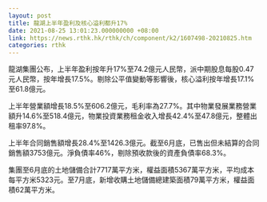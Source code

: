 ```yaml
---
layout: post
title: 龍湖上半年盈利及核心溢利都升17%
date: 2021-08-25 13:01:23.000000000 +08:00
link: https://news.rthk.hk/rthk/ch/component/k2/1607498-20210825.htm
categories: rthk
---
```


龍湖集團公布，上半年盈利按年升17%至74.2億元人民幣，派中期股息每股0.47元人民幣，按年增長17.5%。剔除公平值變動等影響後，核心溢利按年增長17.1%至61.8億元。

上半年營業額增長18.5%至606.2億元，毛利率為27.7%。其中物業發展業務營業額升14.6%至518.4億元，物業投資業務租金收入增長42.4%至47.8億元，整體出租率97.8%。

上半年合同銷售額增長28.4%至1426.3億元。截至6月底，已售出但未結算的合同銷售額3753億元。淨負債率46%，剔除預收款後的資產負債率68.3%。

集團至6月底的土地儲備合計7717萬平方米，權益面積5367萬平方米，平均成本每平方米5323元。至7月底，新增收購土地儲備總建築面積79萬平方米，權益面積62萬平方米。
